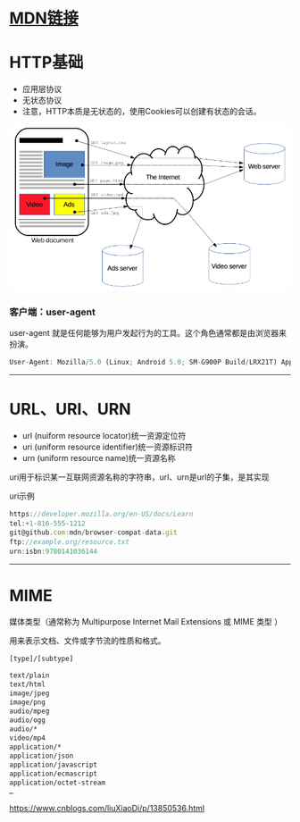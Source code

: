 [MDN链接](https://developer.mozilla.org/zh-CN/docs/Web/HTTP/Basics_of_HTTP/Choosing_between_www_and_non-www_URLs)
====
# HTTP基础

- 应用层协议
- 无状态协议
- 注意，HTTP本质是无状态的，使用Cookies可以创建有状态的会话。

![获取网页](https://raw.githubusercontent.com/MoreCodeByTR/LearningNote/master/notes/assets/imgs/http_fetching_a_page.png)
### 客户端：user-agent
user-agent 就是任何能够为用户发起行为的工具。这个角色通常都是由浏览器来扮演。
```javascript
User-Agent: Mozilla/5.0 (Linux; Android 5.0; SM-G900P Build/LRX21T) AppleWebKit/537.36 (KHTML, like Gecko) Chrome/96.0.4664.55 Mobile Safari/537.36
```
-----------
# URL、URI、URN
- url (nuiform resource locator)统一资源定位符
- uri (uniform resource identifier)统一资源标识符
- urn (uniform resource name)统一资源名称

uri用于标识某一互联网资源名称的字符串，url、urn是url的子集，是其实现

uri示例
```javascript
https://developer.mozilla.org/en-US/docs/Learn
tel:+1-816-555-1212
git@github.com:mdn/browser-compat-data.git
ftp://example.org/resource.txt
urn:isbn:9780141036144
```
----------

# MIME
媒体类型（通常称为 Multipurpose Internet Mail Extensions 或 MIME 类型 ）

用来表示文档、文件或字节流的性质和格式。
```
[type]/[subtype]
```
```
text/plain
text/html
image/jpeg
image/png
audio/mpeg
audio/ogg
audio/*
video/mp4
application/*
application/json
application/javascript
application/ecmascript
application/octet-stream
…
```

https://www.cnblogs.com/liuXiaoDi/p/13850536.html